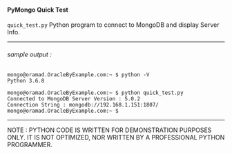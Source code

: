#### PyMongo Quick Test

`quick_test.py` Python program to connect to MongoDB and display Server Info.

---

###### sample output :

```
mongo@oramad.OracleByExample.com:~ $ python -V
Python 3.6.8

mongo@oramad.OracleByExample.com:~ $ python quick_test.py
Connected to MongoDB Server Version : 5.0.2
Connection String : mongodb://192.168.1.151:1807/
mongo@oramad.OracleByExample.com:~ $
```

---

NOTE : PYTHON CODE IS WRITTEN FOR DEMONSTRATION PURPOSES ONLY. IT IS NOT OPTIMIZED, NOR WRITTEN BY A PROFESSIONAL PYTHON PROGRAMMER.

